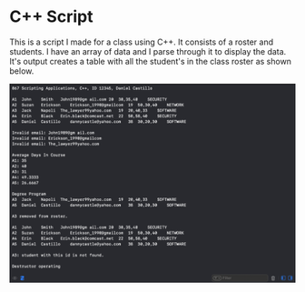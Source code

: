 # C++ Script

This is a script I made for a class using C++. It consists of a roster and students. I have an array of data and I parse through it to display the data. It's output creates a table with all the student's in the class roster as shown below.

![output](output.png 'Output')
